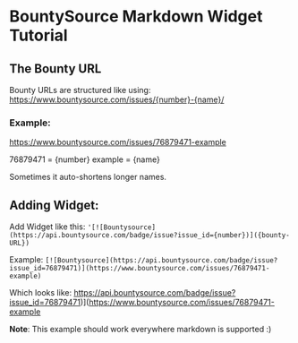 # BountySource Markdown Widget Tutorial

## The Bounty URL
Bounty URLs are structured like using:
https://www.bountysource.com/issues/{number}-{name}/

### Example:
https://www.bountysource.com/issues/76879471-example

76879471 = {number}
example = {name}

Sometimes it auto-shortens longer names.

## Adding Widget:

Add Widget like this:
```'[![Bountysource](https://api.bountysource.com/badge/issue?issue_id={number})]({bounty-URL})```

Example:
```[![Bountysource](https://api.bountysource.com/badge/issue?issue_id=76879471)](https://www.bountysource.com/issues/76879471-example)```

Which looks like:
https://api.bountysource.com/badge/issue?issue_id=76879471)](https://www.bountysource.com/issues/76879471-example


**Note**: This example should work everywhere markdown is supported :)
